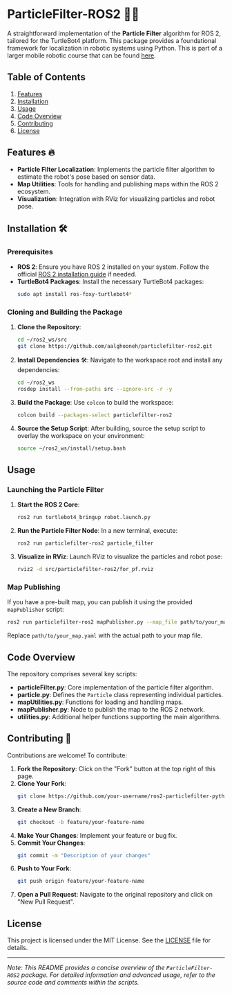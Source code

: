 # ParticleFilter-ROS2 🚀🔥

A straightforward implementation of the **Particle Filter** algorithm for ROS 2, tailored for the TurtleBot4 platform. This package provides a foundational framework for localization in robotic systems using Python. This is part of a larger mobile robotic course that can be found [here](https://github.com/aalghooneh/Autonomous_Mobile_Robotics_Student).

## Table of Contents

1. [Features](#features)
2. [Installation](#installation)
3. [Usage](#usage)
4. [Code Overview](#code-overview)
5. [Contributing](#contributing)
6. [License](#license)

## Features 🔥

- **Particle Filter Localization**: Implements the particle filter algorithm to estimate the robot's pose based on sensor data.
- **Map Utilities**: Tools for handling and publishing maps within the ROS 2 ecosystem.
- **Visualization**: Integration with RViz for visualizing particles and robot pose.

## Installation 🛠️

### Prerequisites

- **ROS 2**: Ensure you have ROS 2 installed on your system. Follow the official [ROS 2 installation guide](https://docs.ros.org/en/foxy/Installation.html) if needed.
- **TurtleBot4 Packages**: Install the necessary TurtleBot4 packages:
  ```bash
  sudo apt install ros-foxy-turtlebot4*
  ```

### Cloning and Building the Package

1. **Clone the Repository**:
   ```bash
   cd ~/ros2_ws/src
   git clone https://github.com/aalghooneh/particlefilter-ros2.git
   ```

2. **Install Dependencies** 🛠️:
   Navigate to the workspace root and install any dependencies:
   ```bash
   cd ~/ros2_ws
   rosdep install --from-paths src --ignore-src -r -y
   ```

3. **Build the Package**:
   Use `colcon` to build the workspace:
   ```bash
   colcon build --packages-select particlefilter-ros2
   ```

4. **Source the Setup Script**:
   After building, source the setup script to overlay the workspace on your environment:
   ```bash
   source ~/ros2_ws/install/setup.bash
   ```

## Usage

### Launching the Particle Filter

1. **Start the ROS 2 Core**:
   ```bash
   ros2 run turtlebot4_bringup robot.launch.py
   ```

2. **Run the Particle Filter Node**:
   In a new terminal, execute:
   ```bash
   ros2 run particlefilter-ros2 particle_filter
   ```

3. **Visualize in RViz**:
   Launch RViz to visualize the particles and robot pose:
   ```bash
   rviz2 -d src/particlefilter-ros2/for_pf.rviz
   ```

### Map Publishing

If you have a pre-built map, you can publish it using the provided `mapPublisher` script:

```bash
ros2 run particlefilter-ros2 mapPublisher.py --map_file path/to/your_map.yaml
```

Replace `path/to/your_map.yaml` with the actual path to your map file.

## Code Overview

The repository comprises several key scripts:

- **particleFilter.py**: Core implementation of the particle filter algorithm.
- **particle.py**: Defines the `Particle` class representing individual particles.
- **mapUtilities.py**: Functions for loading and handling maps.
- **mapPublisher.py**: Node to publish the map to the ROS 2 network.
- **utilities.py**: Additional helper functions supporting the main algorithms.

## Contributing 🚀

Contributions are welcome! To contribute:

1. **Fork the Repository**: Click on the "Fork" button at the top right of this page.
2. **Clone Your Fork**:
   ```bash
   git clone https://github.com/your-username/ros2-particlefilter-python.git
   ```
3. **Create a New Branch**:
   ```bash
   git checkout -b feature/your-feature-name
   ```
4. **Make Your Changes**: Implement your feature or bug fix.
5. **Commit Your Changes**:
   ```bash
   git commit -m "Description of your changes"
   ```
6. **Push to Your Fork**:
   ```bash
   git push origin feature/your-feature-name
   ```
7. **Open a Pull Request**: Navigate to the original repository and click on "New Pull Request".

## License

This project is licensed under the MIT License. See the [LICENSE](LICENSE) file for details.

---

*Note: This README provides a concise overview of the `ParticleFilter-ROS2` package. For detailed information and advanced usage, refer to the source code and comments within the scripts.*
